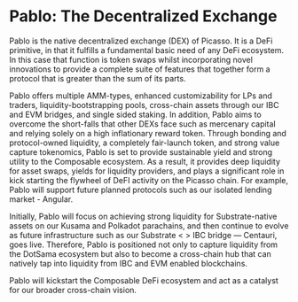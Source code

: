 # Pablo: The Decentralized Exchange

Pablo is the native decentralized exchange (DEX) of Picasso. It is a DeFi primitive, in that it fulfills a fundamental 
basic need of any DeFi ecosystem. In this case that function is token swaps whilst incorporating novel innovations to 
provide a complete suite of features that together form a protocol that is greater than the sum of its parts. 

Pablo offers multiple AMM-types, enhanced customizability for LPs and traders, liquidity-bootstrapping pools, 
cross-chain assets through our IBC and EVM bridges, and single sided staking. In addition, Pablo aims to overcome the 
short-falls that other DEXs face such as mercenary capital and relying solely on a high inflationary reward token. 
Through bonding and protocol-owned liquidity, a completely fair-launch token, and strong value capture tokenomics, 
Pablo is set to provide sustainable yield and strong utility to the Composable ecosystem. As a result, it provides deep 
liquidity for asset swaps, yields for liquidity providers, and plays a significant role in kick starting the flywheel 
of DeFI activity on the Picasso chain. For example, Pablo will support future planned protocols such as our isolated 
lending market - Angular.

Initially, Pablo will focus on achieving strong liquidity for Substrate-native assets on our Kusama and Polkadot 
parachains, and then continue to evolve as future infrastructure such as our Substrate < > IBC bridge — Centauri, 
goes live. Therefore, Pablo is positioned not only to capture liquidity from the DotSama ecosystem but also to become 
a cross-chain hub that can natively tap into liquidity from IBC and EVM enabled blockchains.

Pablo will kickstart the Composable DeFi ecosystem and act as a catalyst for our broader cross-chain vision.

